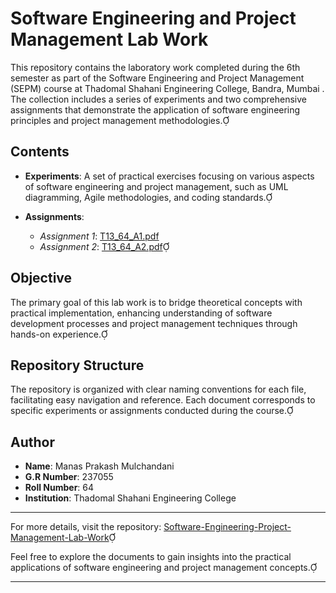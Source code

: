 # Software Engineering and Project Management Lab Work

This repository contains the laboratory work completed during the 6th semester as part of the Software Engineering and Project Management (SEPM) course at Thadomal Shahani Engineering College, Bandra, Mumbai . The collection includes a series of experiments and two comprehensive assignments that demonstrate the application of software engineering principles and project management methodologies.

## Contents

- **Experiments**: A set of practical exercises focusing on various aspects of software engineering and project management, such as UML diagramming, Agile methodologies, and coding standards.

- **Assignments**:
  - *Assignment 1*: [T13_64_A1.pdf](T13_64_A1.pdf)
  - *Assignment 2*: [T13_64_A2.pdf](T13_64_A2.pdf)

## Objective

The primary goal of this lab work is to bridge theoretical concepts with practical implementation, enhancing understanding of software development processes and project management techniques through hands-on experience.

## Repository Structure

The repository is organized with clear naming conventions for each file, facilitating easy navigation and reference. Each document corresponds to specific experiments or assignments conducted during the course.

## Author

- **Name**: Manas Prakash Mulchandani
- **G.R Number**: 237055
- **Roll Number**: 64
- **Institution**: Thadomal Shahani Engineering College

---

For more details, visit the repository: [Software-Engineering-Project-Management-Lab-Work](https://github.com/ManasThinkPad/Software-Engineering-Project-Management-Lab-Work)

Feel free to explore the documents to gain insights into the practical applications of software engineering and project management concepts.

--- 
